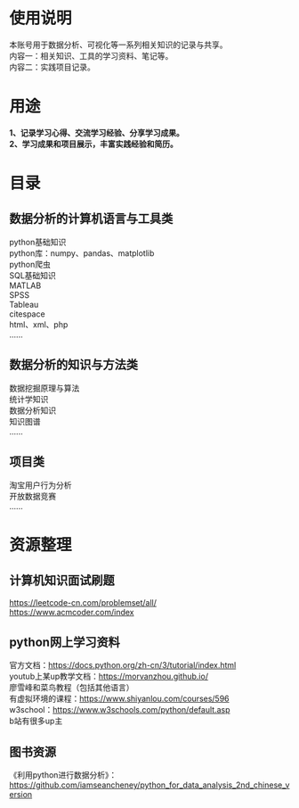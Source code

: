 # 使用说明
本账号用于数据分析、可视化等一系列相关知识的记录与共享。  
内容一：相关知识、工具的学习资料、笔记等。  
内容二：实践项目记录。  
# 用途
**1、记录学习心得、交流学习经验、分享学习成果。**    
**2、学习成果和项目展示，丰富实践经验和简历。**
# 目录
## 数据分析的计算机语言与工具类
python基础知识  
python库：numpy、pandas、matplotlib  
python爬虫  
SQL基础知识  
MATLAB  
SPSS  
Tableau  
citespace  
html、xml、php  
......
## 数据分析的知识与方法类
数据挖掘原理与算法  
统计学知识  
数据分析知识  
知识图谱   
......
## 项目类
淘宝用户行为分析  
开放数据竞赛  
......
# 资源整理
## 计算机知识面试刷题  
https://leetcode-cn.com/problemset/all/  
https://www.acmcoder.com/index  
## python网上学习资料
官方文档：https://docs.python.org/zh-cn/3/tutorial/index.html  
youtub上某up教学文档：https://morvanzhou.github.io/  
廖雪峰和菜鸟教程（包括其他语言）  
有虚拟环境的课程：https://www.shiyanlou.com/courses/596  
w3school：https://www.w3schools.com/python/default.asp  
b站有很多up主  
## 图书资源
《利用python进行数据分析》：https://github.com/iamseancheney/python_for_data_analysis_2nd_chinese_version
